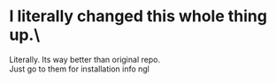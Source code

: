 # I literally changed this whole thing up.\
Literally. Its way better than original repo.\
Just go to them for installation info ngl
